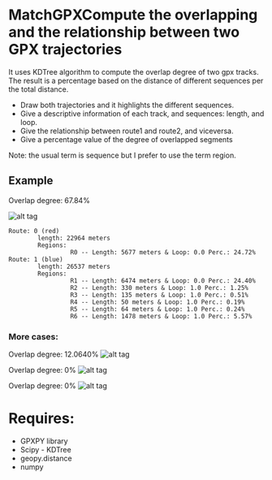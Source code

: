 # MatchGPXCompute the overlapping and the relationship between two GPX trajectories

It uses KDTree algorithm to compute the overlap degree of two gpx tracks. The result is a percentage based on the distance of different sequences per the total distance.

+ Draw both trajectories and it highlights the different sequences.
+ Give a descriptive information of each track, and sequences: length, and loop.
+ Give the relationship between route1 and route2, and viceversa.
+ Give a percentage value of the degree of overlapped segments

Note:  the usual term is sequence but I prefer to use the term region.

## Example
Overlap degree: 67.84% 

![alt tag](https://github.com/wisaaco/MatchGPX/blob/master/images/ex1.png)
```text
Route: 0 (red)
        length: 22964 meters
        Regions:  
                 R0 -- Length: 5677 meters & Loop: 0.0 Perc.: 24.72%
Route: 1 (blue)
        length: 26537 meters
        Regions:  
                 R1 -- Length: 6474 meters & Loop: 0.0 Perc.: 24.40%
                 R2 -- Length: 330 meters & Loop: 1.0 Perc.: 1.25%
                 R3 -- Length: 135 meters & Loop: 1.0 Perc.: 0.51%
                 R4 -- Length: 50 meters & Loop: 1.0 Perc.: 0.19%
                 R5 -- Length: 64 meters & Loop: 1.0 Perc.: 0.24%
                 R6 -- Length: 1478 meters & Loop: 1.0 Perc.: 5.57%
```               
### More cases:                 
Overlap degree: 12.0640%
![alt tag](https://github.com/wisaaco/MatchGPX/blob/master/images/ex2.png)

Overlap degree: 0%
![alt tag](https://github.com/wisaaco/MatchGPX/blob/master/images/ex3.png)

Overlap degree: 0%
![alt tag](https://github.com/wisaaco/MatchGPX/blob/master/images/ex4.png)


# Requires:
+ GPXPY library
+ Scipy - KDTree
+ geopy.distance
+ numpy
